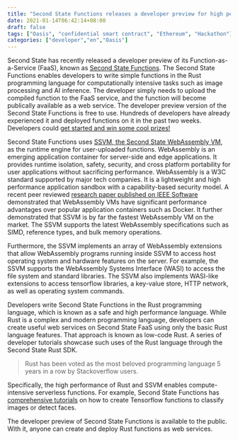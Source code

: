 ```yaml
---
title: "Second State Functions releases a developer preview for high performance serverless functions"
date: 2021-01-14T06:42:14+08:00
draft: false
tags: ["Oasis", "confidential smart contract", "Ethereum", "Hackathon"]
categories: ["developer","en","Oasis"]
---
```



Second State has recently released a developer preview of its Function-as-a-Service (FaaS), known as [Second State Functions](https://www.secondstate.io/faas/). The Second State Functions enables developers to write simple functions in the Rust programming language for computationally intensive tasks such as image processing and AI inference. The developer simply needs to upload the compiled function to the FaaS service, and the function will become publically available as a web service. The developer preview version of the Second State Functions is free to use. Hundreds of developers have already experienced it and deployed functions on it in the past two weeks. Developers could [get started and win some cool prizes!](https://www.secondstate.io/articles/serverless-functions-in-rust-challenge-one/)

Second State Functions uses [SSVM, the Second State WebAssembly VM](https://www.secondstate.io/ssvm/), as the runtime engine for user-uploaded functions. WebAssembly is an emerging application container for server-side and edge applications. It provides runtime isolation, safety, security, and cross platform portability for user applications without sacrificing performance. WebAssembly is a W3C standard supported by major tech companies. It is a lightweight and high performance application sandbox with a capability-based security model. A recent peer reviewed [research paper published on IEEE Software](https://arxiv.org/abs/2010.07115) demonstrated that WebAssembly VMs have significant performance advantages over popular application containers such as Docker. It further demonstrated that SSVM is by far the fastest WebAssembly VM on the market. The SSVM supports the latest WebAssembly specifications such as SIMD, reference types, and bulk memory operations. 

Furthermore, the SSVM implements an array of WebAssembly extensions that allow WebAssembly programs running inside SSVM to access host operating system and hardware features on the server. For example, the SSVM supports the WebAssembly Systems Interface (WASI) to access the file system and standard libraries. The SSVM also implements WASI-like extensions to access tensorflow libraries, a key-value store, HTTP network, as well as operating system commands. 

Developers write Second State Functions in the Rust programming language, which is known as a safe and high performance language. While Rust is a complex and modern programming language, developers can create useful web services on Second State FaaS using only the basic Rust language features. That approach is known as low-code Rust. A series of developer tutorials showcase such uses of the Rust language through the Second State Rust SDK. 


> Rust has been voted as the most beloved programming language 5 years in a row by Stackoverflow users. 


Specifically, the high performance of Rust and SSVM enables compute-intensive serverless functions. For example, Second State Functions has [comprehensive tutorials](https://www.secondstate.io/articles/wasi-tensorflow/) on how to create Tensorflow functions to classify images or detect faces. 

The developer preview of Second State Functions is available to the public. With it, anyone can create and deploy Rust functions as web services. 



